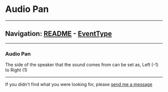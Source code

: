 # Audio Pan


---
Navigation: [README](README.md) - [EventType](EventType.md)
---







---


### Audio Pan

The side of the speaker that the sound comes from can be set as, Left (-1) to Right (1)









---

If you didn't find what you were looking for, please [send me a message](mailto:contact+help@haptrix.com)